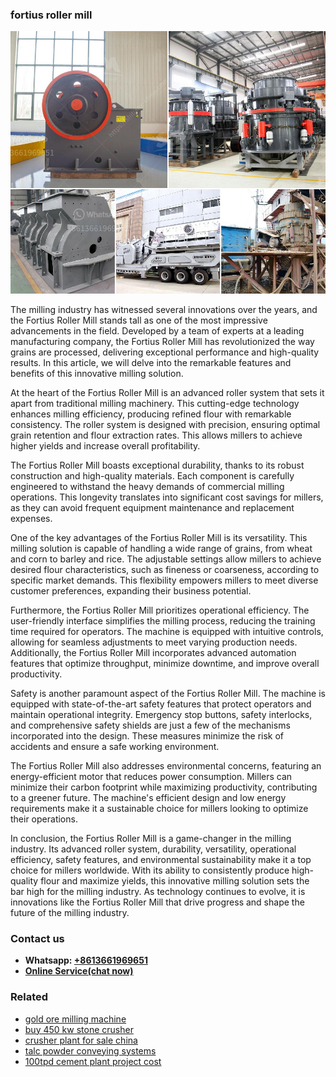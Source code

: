 <h3>fortius roller mill</h3><img src='1708332811.jpg' alt=''><p>The milling industry has witnessed several innovations over the years, and the Fortius Roller Mill stands tall as one of the most impressive advancements in the field. Developed by a team of experts at a leading manufacturing company, the Fortius Roller Mill has revolutionized the way grains are processed, delivering exceptional performance and high-quality results. In this article, we will delve into the remarkable features and benefits of this innovative milling solution.</p><p>At the heart of the Fortius Roller Mill is an advanced roller system that sets it apart from traditional milling machinery. This cutting-edge technology enhances milling efficiency, producing refined flour with remarkable consistency. The roller system is designed with precision, ensuring optimal grain retention and flour extraction rates. This allows millers to achieve higher yields and increase overall profitability.</p><p>The Fortius Roller Mill boasts exceptional durability, thanks to its robust construction and high-quality materials. Each component is carefully engineered to withstand the heavy demands of commercial milling operations. This longevity translates into significant cost savings for millers, as they can avoid frequent equipment maintenance and replacement expenses.</p><p>One of the key advantages of the Fortius Roller Mill is its versatility. This milling solution is capable of handling a wide range of grains, from wheat and corn to barley and rice. The adjustable settings allow millers to achieve desired flour characteristics, such as fineness or coarseness, according to specific market demands. This flexibility empowers millers to meet diverse customer preferences, expanding their business potential.</p><p>Furthermore, the Fortius Roller Mill prioritizes operational efficiency. The user-friendly interface simplifies the milling process, reducing the training time required for operators. The machine is equipped with intuitive controls, allowing for seamless adjustments to meet varying production needs. Additionally, the Fortius Roller Mill incorporates advanced automation features that optimize throughput, minimize downtime, and improve overall productivity.</p><p>Safety is another paramount aspect of the Fortius Roller Mill. The machine is equipped with state-of-the-art safety features that protect operators and maintain operational integrity. Emergency stop buttons, safety interlocks, and comprehensive safety shields are just a few of the mechanisms incorporated into the design. These measures minimize the risk of accidents and ensure a safe working environment.</p><p>The Fortius Roller Mill also addresses environmental concerns, featuring an energy-efficient motor that reduces power consumption. Millers can minimize their carbon footprint while maximizing productivity, contributing to a greener future. The machine's efficient design and low energy requirements make it a sustainable choice for millers looking to optimize their operations.</p><p>In conclusion, the Fortius Roller Mill is a game-changer in the milling industry. Its advanced roller system, durability, versatility, operational efficiency, safety features, and environmental sustainability make it a top choice for millers worldwide. With its ability to consistently produce high-quality flour and maximize yields, this innovative milling solution sets the bar high for the milling industry. As technology continues to evolve, it is innovations like the Fortius Roller Mill that drive progress and shape the future of the milling industry.</p><h3>Contact us</h3><ul><li><strong>Whatsapp:&nbsp;<a href="https://wa.me/8613661969651">+8613661969651</a></strong></li><li><a href="https://swt.shibang-china.com/?git&amp;zhl&amp;fortius roller mill"><strong>Online Service(chat now)</strong></a></li></ul><h3>Related</h3><ul><li><a href='gold ore milling machine.md'>gold ore milling machine</a></li><li><a href='buy 450 kw stone crusher.md'>buy 450 kw stone crusher</a></li><li><a href='crusher plant for sale china.md'>crusher plant for sale china</a></li><li><a href='talc powder conveying systems.md'>talc powder conveying systems</a></li><li><a href='100tpd cement plant project cost.md'>100tpd cement plant project cost</a></li></ul>